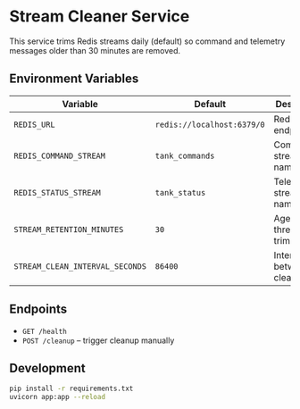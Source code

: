 # Stream Cleaner Service

This service trims Redis streams daily (default) so command and telemetry
messages older than 30 minutes are removed.

## Environment Variables

| Variable | Default | Description |
|----------|---------|-------------|
| `REDIS_URL` | `redis://localhost:6379/0` | Redis/Valkey endpoint |
| `REDIS_COMMAND_STREAM` | `tank_commands` | Command stream name |
| `REDIS_STATUS_STREAM` | `tank_status` | Telemetry stream name |
| `STREAM_RETENTION_MINUTES` | `30` | Age threshold for trimming |
| `STREAM_CLEAN_INTERVAL_SECONDS` | `86400` | Interval between cleanups |

## Endpoints

- `GET /health`
- `POST /cleanup` – trigger cleanup manually

## Development

```bash
pip install -r requirements.txt
uvicorn app:app --reload
```
